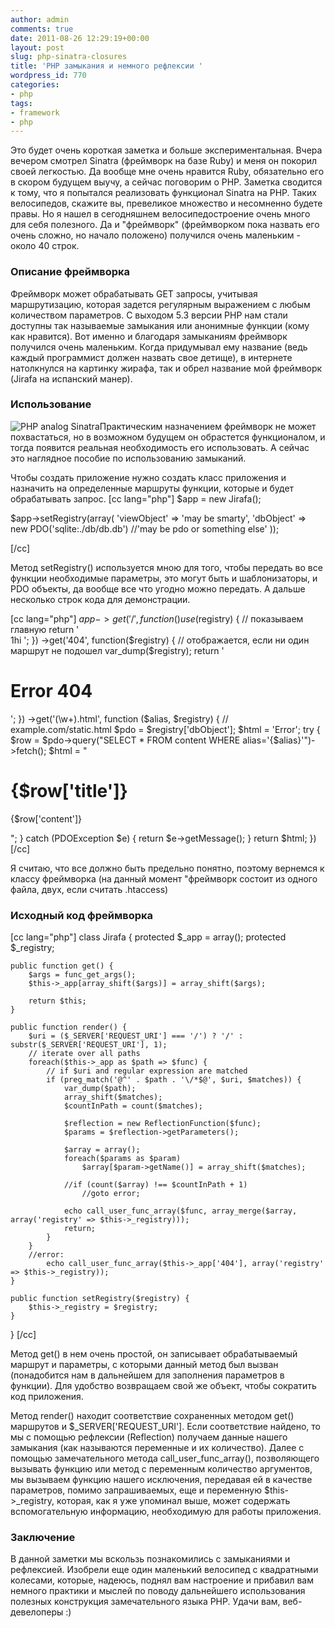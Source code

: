 ```yaml
---
author: admin
comments: true
date: 2011-08-26 12:29:19+00:00
layout: post
slug: php-sinatra-closures
title: 'PHP замыкания и немного рефлексии '
wordpress_id: 770
categories:
- php
tags:
- framework
- php
---
```


Это будет очень короткая заметка и больше экспериментальная. Вчера вечером смотрел Sinatra (фреймворк на базе Ruby) и меня он покорил своей легкостью. Да вообще мне очень нравится Ruby, обязательно его в скором будущем выучу, а сейчас поговорим о PHP. Заметка сводится к тому, что я попытался реализовать функционал Sinatra на PHP. Таких велосипедов, скажите вы, превеликое множество и несомненно будете правы. Но я нашел в сегодняшнем велосипедостроение очень много для себя полезного. Да и "фреймворк" (фреймворком пока назвать его очень сложно, но начало положено) получился очень маленьким - около 40 строк. 



### Описание фреймворка


Фреймворк может обрабатывать GET запросы, учитывая маршрутизацию, которая задется регулярным выражением с любым количеством параметров. С выходом 5.3 версии PHP нам стали доступны так называемые замыкания или анонимные функции (кому как нравится). Вот именно и благодаря замыканиям фреймворк получился очень маленьким. Когда придумывал ему название (ведь каждый программист должен назвать свое детище), в интернете натолкнулся на картинку жирафа, так и обрел название мой фреймворк (Jirafa на испанский манер).
<!-- more -->


### Использование


![PHP analog Sinatra](http://vredniy.ru/wp-content/uploads/2011/08/php-sinatra-300x230.png)Практическим назначением фреймворк не может похвастаться, но в возможном будущем он обрастется функционалом, и тогда появится реальная необходимость его использовать. А сейчас это наглядное пособие по использованию замыканий. 

Чтобы создать приложение нужно создать класс приложения и назначить на определенные маршруты функции, которые и будет обрабатывать запрос.
[cc lang="php"]
$app = new Jirafa();

$app->setRegistry(array(
	'viewObject' => 'may be smarty',
	'dbObject' => new PDO('sqlite:./db/db.db') //'may be pdo or something else'
));

[/cc]

Метод setRegistry() используется мною для того, чтобы передать во все функции необходимые параметры, это могут быть и шаблонизаторы, и PDO объекты, да вообще все что угодно можно передать. А дальше несколько строк кода для демонстрации.

[cc lang="php"]
$app->get('/', function() use ($registry) { // показываем главную
						return '  
1hi ';
					})
	->get('404', function($registry) { // отображается, если ни один маршрут не подошел
						var_dump($registry);
						return '

# Error 404

';
					})
	->get('(\w+).html', function ($alias, $registry) { // example.com/static.html
						$pdo = $registry['dbObject'];
						$html = 'Error';
						try {
							$row = $pdo->query("SELECT * FROM content WHERE alias='{$alias}'")->fetch();
							$html = "

# {$row['title']}

{$row['content']}

";
						} catch (PDOException $e) {
							return $e->getMessage();
						}
						return $html;
					})
[/cc]

Я считаю, что все должно быть предельно понятно, поэтому вернемся к классу фреймворка (на данный момент "фреймворк состоит из одного файла, двух, если считать .htaccess)



### Исходный код фреймворка


[cc lang="php"]
class Jirafa 
{
    protected $_app = array();
	protected $_registry;
	
	public function get() {
		$args = func_get_args();
        $this->_app[array_shift($args)] = array_shift($args);
		
        return $this;
    }    
    
    public function render() {	
		$uri = ($_SERVER['REQUEST_URI'] === '/') ? '/' : substr($_SERVER['REQUEST_URI'], 1);
		// iterate over all paths
		foreach($this->_app as $path => $func) {
			// if $uri and regular expression are matched
			if (preg_match('@^' . $path . '\/*$@', $uri, $matches)) {
				var_dump($path);
				array_shift($matches);
				$countInPath = count($matches);
				
				$reflection = new ReflectionFunction($func);
				$params = $reflection->getParameters();
				
				$array = array();
				foreach($params as $param) 
					$array[$param->getName()] = array_shift($matches);
				
				//if (count($array) !== $countInPath + 1)
					//goto error;
				
				echo call_user_func_array($func, array_merge($array, array('registry' => $this->_registry)));
				return;
			} 
		}
		//error:
			echo call_user_func_array($this->_app['404'], array('registry' => $this->_registry));
    }
	
	public function setRegistry($registry) {
		$this->_registry = $registry;
	}
}
[/cc]

Метод get() в нем очень простой, он записывает обрабатываемый маршрут и параметры, с которыми данный метод был вызван (понадобится нам в дальнейшем для заполнения параметров в функции). Для удобство возвращаем свой же объект, чтобы сократить код приложения. 

Метод render() находит соответствие сохраненных методом get() маршрутов и $_SERVER['REQUEST_URI']. Если соответствие найдено, то мы с помощью рефлексии (Reflection) получаем данные нашего замыкания (как называются переменные и их количество). Далее с помощью замечательного метода call_user_func_array(), позволяющего вызывать функцию или метод с переменным количество аргументов, мы вызываем функцию нашего исключения, передавая ей в качестве параметров, помимо запрашиваемых, еще и переменную $this->_registry, которая, как я уже упоминал выше, может содержать вспомогательную информацию, необходимую для работы приложения. 



### Заключение


В данной заметки мы вскользь познакомились с замыканиями и рефлексией. Изобрели еще один маленький велосипед с квадратными колесами, которые, надеюсь, поднял вам настроение и прибавил вам немного практики и мыслей по поводу дальнейшего использования полезных конструкция замечательного языка PHP. Удачи вам, веб-девелоперы :)
